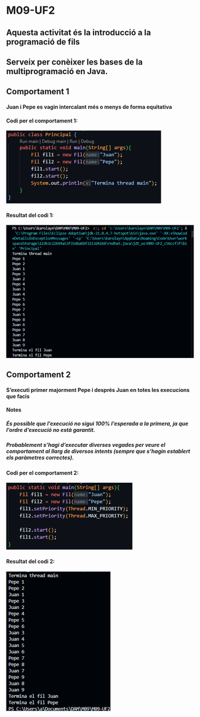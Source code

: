 # M09-UF2
## Aquesta activitat és la introducció a la programació de fils
## Serveix per conèixer les bases de la multiprogramació en Java.

## Comportament 1
#### Juan i Pepe es vagin intercalant més o menys de forma equitativa

#### Codi per el comportament 1:
![alt text](image-2.png)
#### Resultat del codi 1:
![alt text](image.png)

## Comportament 2
#### S’executi primer majorment Pepe i després Juan en totes les execucions que facis
#### Notes
##### És possible que l’execució no sigui 100% l’esperada a la primera, ja que l’ordre d’execució no està garantit. 
##### Probablement s’hagi d’executar diverses vegades per veure el comportament al llarg de diversos intents (sempre que s’hagin establert els paràmetres correctes).
#### Codi per el comportament 2:
![alt text](image-7.png)
#### Resultat del codi 2:
![alt text](image-8.png)
